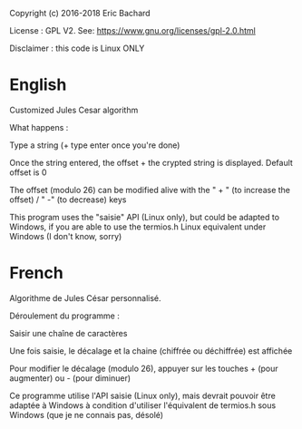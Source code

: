 Copyright (c) 2016-2018 Eric Bachard 

License : GPL V2. See: https://www.gnu.org/licenses/gpl-2.0.html

Disclaimer : this code is Linux ONLY


# English

Customized Jules Cesar algorithm

What happens :

Type a string (+ type enter once you're done)

Once the string entered, the offset + the crypted string is displayed. Default offset is 0

The offset (modulo 26) can be modified alive with the " + " (to increase the offset) / " -"  (to decrease) keys

This program uses the "saisie" API (Linux only), but could be adapted to Windows, if you
are able to use the termios.h Linux equivalent under Windows (I don't know, sorry)


# French


Algorithme de Jules César personnalisé.

Déroulement du programme :

Saisir une chaîne de caractères

Une fois saisie, le décalage et la chaine (chiffrée ou déchiffrée) est affichée

Pour modifier le décalage (modulo 26), appuyer sur les touches + (pour augmenter) ou - (pour diminuer)


Ce programme utilise l'API saisie (Linux only), mais devrait pouvoir être adaptée à Windows 
à condition d'utiliser l'équivalent de termios.h sous Windows (que je ne connais pas, désolé)






